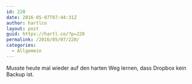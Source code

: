 ```yaml
---
id: 220
date: 2016-05-07T07:44:31Z
author: hartlco
layout: post
guid: https://hartl.co/?p=220
permalink: /2016/05/07/220/
categories:
  - Allgemein
---
```

Musste heute mal wieder auf den harten Weg lernen, dass Dropbox kein Backup ist.